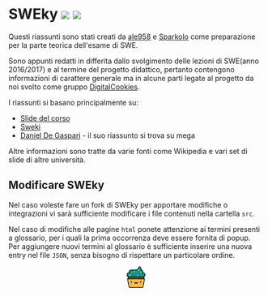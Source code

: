 


# SWEky [![](https://img.shields.io/badge/SWE-passed-brightgreen.svg)](https://npmjs.org/package/gh-badges) [![](https://img.shields.io/badge/build-with%20%3C3-red.svg)](https://npmjs.org/package/gh-badges)

Questi riassunti sono stati creati da [ale958](https://github.com/ale958) e [Sparkolo](https://github.com/Sparkolo) come preparazione per la parte teorica dell'esame di SWE.

Sono appunti redatti in differita dallo svolgimento delle lezioni di SWE(anno 2016/2017) e al termine del progetto didattico, pertanto contengono informazioni di carattere generale ma in alcune parti legate al progetto da noi svolto come gruppo [DigitalCookies](https://github.com/DigitalCookiesGroup/).

I riassunti si basano principalmente su:
* [Slide del corso](http://www.math.unipd.it/~tullio/IS-1/2016/)
* [Sweki](https://github.com/ggiuffre/sweki)
* [Daniel De Gaspari](https://github.com/DanielDeGaspari) - il suo riassunto si trova su mega

Altre informazioni sono tratte da varie fonti come Wikipedia e vari set di slide di altre università.

## Modificare SWEky

Nel caso voleste fare un fork di SWEky per apportare modifiche o integrazioni vi sarà sufficiente modificare i file contenuti nella cartella `src`. 

Nel caso di modifiche alle pagine `html` ponete attenzione ai termini presenti a glossario, per i quali la prima occorrenza deve essere fornita di popup. Per aggiungere nuovi termini al glossario è sufficiente inserire una nuova entry nel file `JSON`, senza bisogno di rispettare un particolare ordine.

<div align="center">
<img src="./img/favicon.png" width="42px">
</div>
